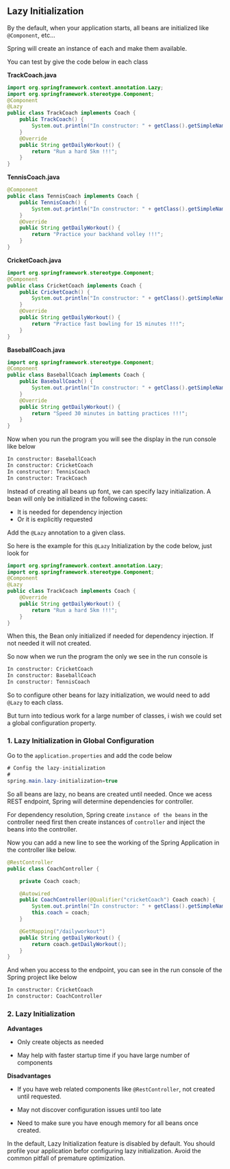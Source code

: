## Lazy Initialization

By the default, when your application starts, all beans are initialized like `@Component`, etc...

Spring will create an instance of each and make them available.

You can test by give the code below in each class

**TrackCoach.java**
```java
import org.springframework.context.annotation.Lazy;
import org.springframework.stereotype.Component;
@Component
@Lazy
public class TrackCoach implements Coach {
    public TrackCoach() {
        System.out.println("In constructor: " + getClass().getSimpleName());
    }
    @Override
    public String getDailyWorkout() {
        return "Run a hard 5km !!!";
    }
}
```

**TennisCoach.java**
```java
@Component
public class TennisCoach implements Coach {
    public TennisCoach() {
        System.out.println("In constructor: " + getClass().getSimpleName());
    }
    @Override
    public String getDailyWorkout() {
        return "Practice your backhand volley !!!";
    }
}
```

**CricketCoach.java**
```java
import org.springframework.stereotype.Component;
@Component
public class CricketCoach implements Coach {
    public CricketCoach() {
        System.out.println("In constructor: " + getClass().getSimpleName());
    }
    @Override
    public String getDailyWorkout() {
        return "Practice fast bowling for 15 minutes !!!";
    }
}
```

**BaseballCoach.java**
```java
import org.springframework.stereotype.Component;
@Component
public class BaseballCoach implements Coach {
    public BaseballCoach() {
        System.out.println("In constructor: " + getClass().getSimpleName());
    }
    @Override
    public String getDailyWorkout() {
        return "Speed 30 minutes in batting practices !!!";
    }
}
```

Now when you run the program you will see the display in the run console like below

```bash
In constructor: BaseballCoach
In constructor: CricketCoach
In constructor: TennisCoach
In constructor: TrackCoach
```

Instead of creating all beans up font, we can specify lazy initialization. A bean will only be initialized in the following cases:

- It is needed for dependency injection
- Or it is explicitly requested

Add the `@Lazy` annotation to a given class.

So here is the example for this `@Lazy` Initialization by the code below, just look for

```java
import org.springframework.context.annotation.Lazy;
import org.springframework.stereotype.Component;
@Component
@Lazy
public class TrackCoach implements Coach {
    @Override
    public String getDailyWorkout() {
        return "Run a hard 5km !!!";
    }
}
```

When this, the Bean only initialized if needed for dependency injection. If not needed it will not created.

So now when we run the program the only we see in the run console is

```bash
In constructor: CricketCoach
In constructor: BaseballCoach
In constructor: TennisCoach
```

So to configure other beans for lazy initialization, we would need to add `@Lazy` to each class.

But turn into tedious work for a large number of classes, i wish we could set a global configuration property.

### 1. Lazy Initialization in Global Configuration

Go to the `application.properties` and add the code below

```java
# Config the lazy-initialization
#
spring.main.lazy-initialization=true
```

So all beans are lazy, no beans are created until needed. Once we acess REST endpoint, Spring will determine dependencies for controller.

For dependency resolution, Spring create `instance of the beans` in the controller need first then create instances of `controller` and inject the beans into the controller.

Now you can add a new line to see the working of the Spring Application in the controller like below.

```java
@RestController
public class CoachController {

    private Coach coach;

    @Autowired
    public CoachController(@Qualifier("cricketCoach") Coach coach) {
        System.out.println("In constructor: " + getClass().getSimpleName());
        this.coach = coach;
    }

    @GetMapping("/dailyworkout")
    public String getDailyWorkout() {
        return coach.getDailyWorkout();
    }
}
```

And when you access to the endpoint, you can see in the run console of the Spring project like below

```bash
In constructor: CricketCoach
In constructor: CoachController
```

### 2. Lazy Initialization 

**Advantages**

- Only create objects as needed

- May help with faster startup time if you have large number of components

**Disadvantages**

- If you have web related components like `@RestController`, not created until requested.

- May not discover configuration issues until too late

- Need to make sure you have enough memory for all beans once created.

In the default, Lazy Initialization feature is disabled by default. You should profile your application befor configuring lazy initialization. Avoid the common pitfall of premature optimization.
